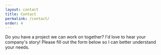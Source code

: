 ```yaml
---
layout: contact
title: Contact
permalink: /contact/
order: 4
---
```

Do you have a project we can work on together? I'd love to hear your company's story! Please fill out the form below so I can better understand your needs.